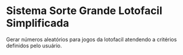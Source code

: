 # Sistema Sorte Grande Lotofacil Simplificada

Gerar números aleatórios para jogos da lotofacil atendendo a critérios definidos pelo usuário.


